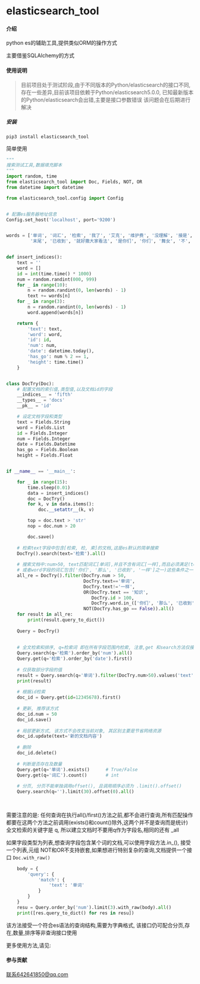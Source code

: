 # elasticsearch_tool

#### 介绍
python es的辅助工具,提供类似ORM的操作方式

主要借鉴SQLAlchemy的方式

#### 使用说明

> 目前项目处于测试阶段,由于不同版本的Python/elasticsearch的接口不同,存在一些差异,目前该项目依赖于Python/elasticsearch5.0.0, 已知最新版本的Python/elasticsearch会出错,主要是接口参数错误
该问题会在后期进行解决

##### 安装
`pip3 install elasticsearch_tool`

简单使用

```python
"""
搜索测试工具,数据填充脚本
"""
import random, time
from elasticsearch_tool import Doc, Fields, NOT, OR
from datetime import datetime

from elasticsearch_tool.config import Config


# 配置es服务器地址信息
Config.set_host('localhost', port='9200')


words = ['单词', '词汇', '检索', '我了', '艾克', '维护费', '没理解', '接是', '咯怕', '那么', '行风', '奶茶店', '全网通', '雨天',
         '末尾', '已收到', '就好撒大家看法', '是你们', '你们', '舞女', '不', '容易', '一样', '是你的', '玩儿一天']


def insert_indices():
    text = ''
    word = []
    id = int(time.time() * 1000)
    num = random.randint(000, 999)
    for _ in range(10):
        n = random.randint(0, len(words) - 1)
        text += words[n]
    for _ in range(3):
        n = random.randint(0, len(words) - 1)
        word.append(words[n])

    return {
        'text': text,
        'word': word,
        'id': id,
        'num': num,
        'date': datetime.today(),
        'has_go': num % 2 == 1,
        'height': time.time()
    }


class DocTry(Doc):
    # 配置文档的索引值,类型值,以及文档id的字段
    __indices__ = 'fifth'
    __types__ = 'docs'
    __pk__ = 'id'

    # 设定文档字段和类型
    text = Fields.String
    word = Fields.List
    id = Fields.Integer
    num = Fields.Integer
    date = Fields.Datetime
    has_go = Fields.Boolean
    height = Fields.Float


if __name__ == '__main__':

    for _ in range(15):
        time.sleep(0.01)
        data = insert_indices()
        doc = DocTry()
        for k, v in data.items():
            doc.__setattr__(k, v)

        top = doc.text > 'str'
        nop = doc.num > 20

        doc.save()
    
    # 检索text字段中包含[检索, 检, 索]的文档,这是es默认的简单搜索
    DocTry().search(text='检索').all()
    
    # 搜索文档中:num>50, text匹配词汇[单词],并且不含有词汇[一样],而且必须满足(text包含词汇[知识], 或者文档id大于100, 
    # 或者word字段的词汇包含['你们', '那么', '已收到', '一样']之一)这些条件之一,且has_go字段不等于True的所有文档
    all_re = DocTry().filter(DocTry.num > 50,
                             DocTry.text=='单词',
                             DocTry.text!='一样',
                             OR(DocTry.text == '知识',
                                DocTry.id > 100,
                                DocTry.word.in_(['你们', '那么', '已收到', '一样']),),
                             NOT(DocTry.has_go == False)).all()
    for result in all_re:
        print(result.query_to_dict())
        
    Query = DocTry()
    
    
    # 全文检索和排序, q=检索词 即在所有字段范围内检索, 注意,get 和search方法仅接受关键字参数,不接受比较运算的结果以及位置形参
    Query.search(q='检索').order_by('num').all()
    Query.get(q='检索').order_by('date').first()
    
    # 仅获取部分字段的值
    result = Query.search(q='单词').filter(DocTry.num>50).values('text', 'id', 'num').all()
    print(result)
    
    # 根据id检索
    doc_id = Query.get(id=12345678).first()
    
    # 更新, 推荐该方式
    doc_id.num = 50
    doc_id.save()
    
    # 局部更新方式, 该方式不会改变当前对象, 其区别主要是节省网络资源
    doc_id.update(text='新的文档内容')
    
    # 删除
    doc_id.delete()
    
    # 判断是否存在及数量
    Query.get(q='单词').exists()      # True/False
    Query.get(q='词汇').count()       # int
    
    # 分页, 分页不能单独调用offset(), 且调用顺序必须为 .limit().offset()
    Query.search(q='').limit(30).offset(0).all()
    
    
```
需要注意的是:
任何查询在执行all()/first()方法之前,都不会进行查询,所有匹配操作都要在这两个方法之前调用(exists()和count()除外,这两个并不是查询而是统计)
全文检索的关键字是 q, 所以建立文档时不要用q作为字段名,相同的还有 _all

如果字段类型为列表,想查询字段包含某个词的文档,可以使用字段方法.in_(), 接受一个列表,元组
NOT和OR不支持嵌套,如果想进行特别复杂的查询,文档提供一个接口
`Doc.with_raw()`
```python
    body = {
        'query': {
            'match': {
                'text': '单词'
            }
        }
    }
    resu = Query.order_by('num').limit(3).with_raw(body).all()
    print([res.query_to_dict() for res in resu])
```
该方法接受一个符合es语法的查询结构,需要为字典格式, 该接口仍可配合分页,存在,数量,排序等非查询接口使用

更多使用方法,请见: 

#### 参与贡献

联系642641850@qq.com
